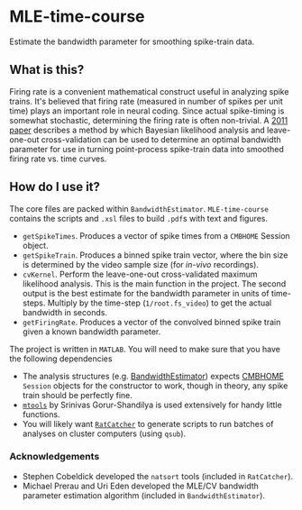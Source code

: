 # MLE-time-course
Estimate the bandwidth parameter for smoothing spike-train data.

## What is this?
Firing rate is a convenient mathematical construct useful in analyzing spike trains. It's believed that firing rate (measured in number of spikes per unit time) plays an important role in neural coding. Since actual spike-timing is somewhat stochastic, determining the firing rate is often non-trivial. A [2011 paper](https://www.ncbi.nlm.nih.gov/pubmed/21732865) describes a method by which Bayesian likelihood analysis and leave-one-out cross-validation can be used to determine an optimal bandwidth parameter for use in turning point-process spike-train data into smoothed firing rate vs. time curves.

## How do I use it?
The core files are packed within `BandwidthEstimator`. `MLE-time-course` contains the scripts and `.xsl` files to build `.pdf`s with text and figures.

* `getSpikeTimes`. Produces a vector of spike times from a `CMBHOME` Session object.
* `getSpikeTrain`. Produces a binned spike train vector, where the bin size is determined by the video sample size (for _in-vivo_ recordings).
* `cvKernel`. Perform the leave-one-out cross-validated maximum likelihood analysis. This is the main function in the project. The second output is the best estimate for the bandwidth parameter in units of time-steps. Multiply by the time-step (`1/root.fs_video`) to get the actual bandwidth in seconds.
* `getFiringRate`. Produces a vector of the convolved binned spike train given a known bandwidth parameter.

The project is written in `MATLAB`. You will need to make sure that you have the following dependencies
* The analysis structures (e.g. [BandwidthEstimator](https://github.com/hasselmonians/BandwidthEstimator)) expects [CMBHOME](https://github.com/hasselmonians/CMBHOME) `Session` objects for the constructor to work, though in theory, any spike train should be perfectly fine.
* [`mtools`](https://github.com/sg-s/srinivas.gs_mtools) by Srinivas Gorur-Shandilya is used extensively for handy little functions.
* You will likely want [`RatCatcher`](https://github.com/hasselmonians/RatCatcher) to generate scripts to run batches of analyses on cluster computers (using `qsub`).

### Acknowledgements
* Stephen Cobeldick developed the `natsort` tools (included in `RatCatcher`).
* Michael Prerau and Uri Eden developed the MLE/CV bandwidth parameter estimation algorithm (included in `BandwidthEstimator`).
